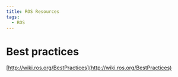 ```yaml
---
title: ROS Resources
tags:
  - ROS
---
```


# Best practices

[http://wiki.ros.org/BestPractices](http://wiki.ros.org/BestPractices)

